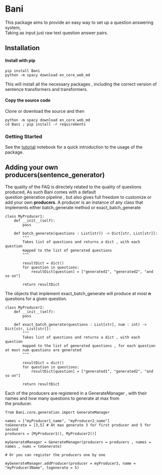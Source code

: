 # Bani
This package aims to provide an easy way to set up a question answering system,  
Taking as input just raw text question answer pairs.

## Installation 
#### Install with pip
```
pip install Bani
python -m spacy download en_core_web_md
```
This will install all the necessary packages , including the correct version of sentence transformers and transformers. 
#### Copy the source code
Clone or download the source and then 
```
python -m spacy download en_core_web_md
cd Bani ; pip install -r requirements
```


### Getting Started
See the [tutorial](https://github.com/captanlevi/Bani/blob/master/Tutorial.ipynb) notebook for a quick introduction to the usage of the package.


## Adding your own producers(sentence_generator)
The quality of the FAQ is directely related to the quality of questions produced, As such Bani comes with a default  
question generation pipeline , but also gives full freedom to customize or add your own **producers**.
A producer is an instance of any class that implements either batch_generate method or exact_batch_generate
```
class MyProducer1:
    def __init__(self):
        pass
    
    def batch_generate(questions : List[str]) -> Dict[str, List[str]]:
        """
        Takes list of questions and returns a dict , with each question 
        mapped to the list of generated questions
        """
        
        resultDict = dict()
        for question in questions:
            resultDict[question] = ["generated1", "generated2", "and so on"]
        
        return resultDict
```

The objects that implement exact_batch_generate will produce at most **n** questions for a given question. 

```
class MyProducer2:
    def __init__(self):
        pass
    
    def exact_batch_generate(questions : List[str], num : int) -> Dict[str, List[str]]:
        """
        Takes list of questions and returns a dict , with each question 
        mapped to the list of generated questions , for each question at most num questions are generated
        """
        
        resultDict = dict()
        for question in questions:
            resultDict[question] = ["generated1", "generated2", "and so on"]
        
        return resultDict
```

Each of the producers are registered in a GenerateManager , with their names and how many questions to generate at max from  
the producer.

```
from Bani.core.generation import GenerateManager

names = ["myProducer1_name", "myProducer2_name"]
toGenerate = [3,5] # At max generate 3 for first producer and 5 for second
producers = [MyProducer1(), MyProducer2()]

myGenerateManager = GenerateManager(producers = producers , names = names , nums = toGenerate)

# Or you can register the producers one by one

myGenerateManager.addProducer(producer = myProducer3, name = "myProducer3Name", togenerate = 5)
```




